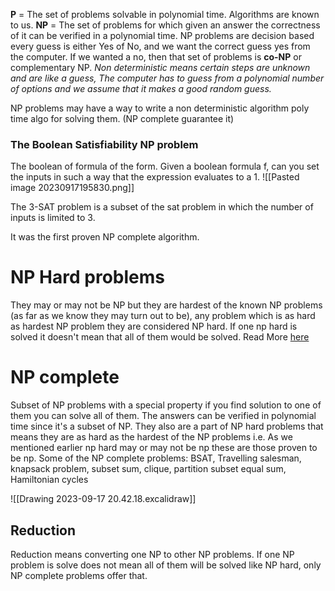  
**P** = The set of problems solvable in polynomial time. Algorithms are known to us.
**NP** = The set of problems for which given an answer the correctness of it can be verified in a polynomial time.
NP problems are decision based every guess is either Yes of No, and we want the correct guess yes from the computer. If we wanted a no, then that set of problems is **co-NP** or complementary NP.
*Non deterministic means certain steps are unknown and are like a guess, The computer has to guess from a polynomial number of options and we assume that it makes a good random guess.*

NP problems may have a way to write a non deterministic algorithm poly time algo for solving them. (NP complete guarantee it)

### The Boolean Satisfiability NP problem

The boolean of formula of the form. Given a boolean formula f, can you set the inputs in such a way that the expression evaluates to a 1.
![[Pasted image 20230917195830.png]]

The 3-SAT problem is a subset of the sat problem in which the number of inputs is limited to 3.

It was the first proven NP complete algorithm.

# NP Hard problems
They may or may not be NP but they are hardest of the known NP problems (as far as we know they may turn out to be), any problem which is as hard as hardest NP problem they are considered NP hard. If one np hard is solved it doesn't mean that all of them would be solved.
Read More [here](https://en.wikipedia.org/wiki/NP-hardness)
# NP complete
Subset of NP problems with a special property if you find solution to one of them you can solve all of them. The answers can be verified in polynomial time since it's a subset of NP. They also are a part of NP hard problems that means they are as hard as the hardest of the NP problems i.e. As we mentioned earlier np hard may or may not be np these are those proven to be np.
Some of the NP complete problems: BSAT, Travelling salesman, knapsack problem, subset sum, clique, partition subset equal sum, Hamiltonian cycles


![[Drawing 2023-09-17 20.42.18.excalidraw]]

## Reduction
Reduction means converting one NP to other NP problems. If one NP problem is solve does not mean all of them will be solved like NP hard, only NP complete problems offer that. 

